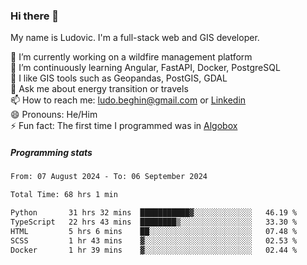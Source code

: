 ### Hi there 👋

My name is Ludovic. I'm a full-stack web and GIS developer.

 🔭 I’m currently working on a wildfire management platform<br/>
 🌱 I’m continuously learning Angular, FastAPI, Docker, PostgreSQL<br/>
 👯 I like GIS tools such as Geopandas, PostGIS, GDAL<br/>
 💬 Ask me about energy transition or travels<br/>
 📫 How to reach me: ludo.beghin@gmail.com or [Linkedin](https://www.linkedin.com/in/ludovic-beghin/)<br/>
 😄 Pronouns: He/Him<br/>
 ⚡ Fun fact: The first time I programmed was in [Algobox](https://fr.wikipedia.org/wiki/Algobox)<br/>

##### Programming stats
<!--START_SECTION:waka-->

```txt
From: 07 August 2024 - To: 06 September 2024

Total Time: 68 hrs 1 min

Python       31 hrs 32 mins  ███████████▓░░░░░░░░░░░░░   46.19 %
TypeScript   22 hrs 43 mins  ████████▒░░░░░░░░░░░░░░░░   33.30 %
HTML         5 hrs 6 mins    ██░░░░░░░░░░░░░░░░░░░░░░░   07.48 %
SCSS         1 hr 43 mins    ▓░░░░░░░░░░░░░░░░░░░░░░░░   02.53 %
Docker       1 hr 39 mins    ▓░░░░░░░░░░░░░░░░░░░░░░░░   02.44 %
```

<!--END_SECTION:waka-->
